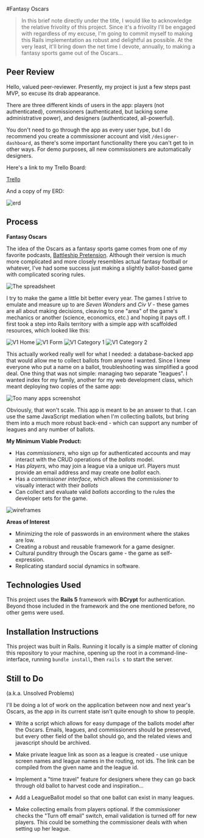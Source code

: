 #Fantasy Oscars
>In this brief note directly under the title, I would like to acknowledge the relative frivolity of this project. Since it's a frivolity I'll be engaged with regardless of my excuse, I'm going to commit myself to making this Rails implementation as robust and delightful as possible. At the very least, it'll bring down the net time I devote, annually, to making a fantasy sports game out of the Oscars...

## Peer Review

Hello, valued peer-reviewer. Presently, my project is just a few steps past MVP, so excuse its drab appearance. 

There are three different kinds of users in the app: players (not authenticated), commissioners (authenticated, but lacking some administrative power), and designers (authenticated, all-powerful). 

You don't need to go through the app as every user type, but I do recommend you create a commissioner account and visit `/designer-dashboard`, as there's some important functionality there you can't get to in other ways. For demo purposes, all new commissioners are automatically designers. 

Here's a link to my Trello Board:

[Trello](https://trello.com/b/imfbPujC/fantasy-oscars)

And a copy of my ERD:

![erd](readme_assets/erd.jpg)

## Process

**Fantasy Oscars**

The idea of the Oscars as a fantasy sports game comes from one of my favorite podcasts, [Battleship Pretension](http://battleshippretension.com/category/episode/). Although their version is much more complicated and more closely resembles actual fantasy football or whatever, I've had some success just making a slightly ballot-based game with complicated scoring rules.

![The spreadsheet](readme_assets/spreadsheet.jpg)

I try to make the game a little bit better every year. The games I strive to emulate and measure up to are *Seven Wonders* and *Civ V* - these games are all about making decisions, cleaving to one "area" of the game's mechanics or another (science, economics, etc.) and hoping it pays off. I first took a step into Rails territory with a simple app with scaffolded resources, which looked like this:

![V1 Home](readme_assets/index.jpg)
![V1 Form](readme_assets/ballot_form.jpg)
![V1 Category 1](readme_assets/category_1.jpg)
![V1 Category 2](readme_assets/category_2.jpg)

This actually worked really well for what I needed: a database-backed app that would allow me to collect ballots from anyone I wanted. Since I knew everyone who put a name on a ballot, troubleshooting was simplified a good deal. One thing that was not simple: managing two separate "leagues". I wanted index for my family, another for my web development class, which meant deploying two copies of the same app:

![Too many apps screenshot](readme_assets/too_many_apps.jpg)

Obviously, that won't scale. This app is meant to be an answer to that. I can use the same JavaScript mediation when I'm collecting ballots, but bring them into a much more robust back-end - which can support any number of leagues and any number of ballots.

**My Minimum Viable Product:**
* Has *commissioners*, who sign up for authenticated accounts and may interact with the CRUD operations of the *ballots* model. 
* Has *players*, who may join a league via a unique url. Players must provide an email address and may create one *ballot* each.
* Has a *commissioner interface*, which allows the *commissioner* to visually interact with their *ballots*
* Can collect and evaluate valid *ballots* according to the rules the developer sets for the game. 

![wireframes](readme_assets/wireframes.jpg)

**Areas of Interest**
* Minimizing the role of passwords in an environment where the stakes are low.
* Creating a robust and reusable framework for a game designer.
* Cultural punditry through the Oscars game - the game as self-expression.
* Replicating standard social dynamics in software.

## Technologies Used

This project uses the **Rails 5** framework with **BCrypt** for authentication. Beyond those included in the framework and the one mentioned before, no other gems were used. 

## Installation Instructions

This project was built in Rails. Running it locally is a simple matter of cloning this repository to your machine, opening up the root in a command-line-interface, running `bundle install`, then `rails s` to start the server.

## Still to Do

(a.k.a. Unsolved Problems)

I'll be doing a lot of work on the application between now and next year's Oscars, as the app in its current state isn't quite enough to show to people.

* Write a script which allows for easy dumpage of the ballots model after the Oscars. Emails, leagues, and commissioners should be preserved, but every other field of the ballot should go, and the related views and javascript should be archived.
* Make private league link as soon as a league is created - use unique screen names and league names in the routing, not ids. The link can be compiled from the given name and the league id. 


* Implement a "time travel" feature for designers where they can go back through old ballot to harvest code and inspiration...
* Add a LeagueBallot model so that one ballot can exist in many leagues.
* Make collecting emails from players optional. If the commissioner checks the "Turn off email" switch, email validation is turned off for new players. This could be something the commissioner deals with when setting up her league.
